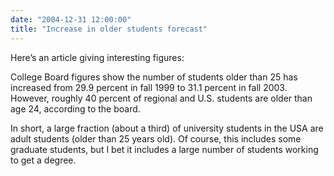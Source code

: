 ```yaml
---
date: "2004-12-31 12:00:00"
title: "Increase in older students forecast"
---
```




Here&rsquo;s an article giving interesting figures:

> 
College Board figures show the number of students older than 25 has increased from 29.9 percent in fall 1999 to 31.1 percent in fall 2003. However, roughly 40 percent of regional and U.S. students are older than age 24, according to the board.



In short, a large fraction (about a third) of university students in the USA are adult students (older than 25 years old). Of course, this includes some graduate students, but I bet it includes a large number of students working to get a degree.

